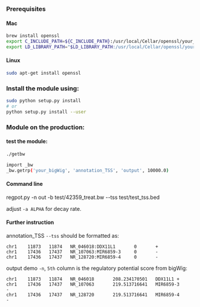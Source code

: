 ### Prerequisites

#### Mac

``` bash
brew install openssl
export C_INCLUDE_PATH=${C_INCLUDE_PATH}:/usr/local/Cellar/openssl/your_version/include
export LD_LIBRARY_PATH="$LD_LIBRARY_PATH:/usr/local/Cellar/openssl/your_version/lib/"
```

#### Linux
``` bash
sudo apt-get install openssl
```

### Install the module using:

``` bash
sudo python setup.py install
# or 
python setup.py install --user
```

### Module on the production:

#### test the module:

``` bash
./getbw
``` 

``` bash
import _bw
_bw.getrp('your_bigWig', 'annotation_TSS', 'output', 10000.0)
```

#### Command line
regpot.py  -n out -b test/42359_treat.bw --tss test/test_tss.bed

adjust `-a ALPHA` for decay rate.

#### Further instruction
annotation_TSS `--tss` should be formatted as:

    chr1    11873   11874   NR_046018:DDX11L1       0       +
    chr1    17436   17437   NR_107063:MIR6859-3     0       -
    chr1    17436   17437   NR_128720:MIR6859-4     0       -

output demo `-n`, `5th` column is the regulatory potential score from bigWig: 

    chr1    11873   11874   NR_046018       208.234170501   DDX11L1 +
    chr1    17436   17437   NR_107063       219.513716641   MIR6859-3       -
    chr1    17436   17437   NR_128720       219.513716641   MIR6859-4       -